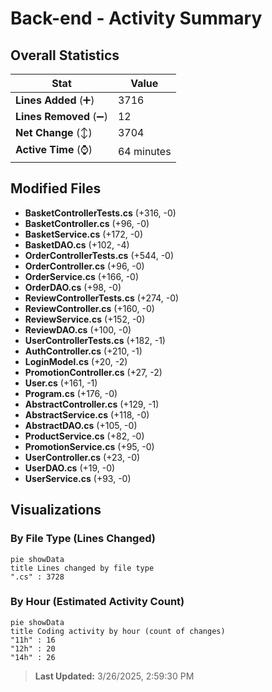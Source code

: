 # Back-end - Activity Summary 

## Overall Statistics

| Stat                   | Value                                                             |
| ---------------------- | ----------------------------------------------------------------- |
| **Lines Added** (➕)   | 3716                                          |
| **Lines Removed** (➖) | 12                                        |
| **Net Change** (↕)    | 3704                |
| **Active Time** (⌚)   | 64 minutes |


## Modified Files
- **BasketControllerTests.cs** (+316, -0)
- **BasketController.cs** (+96, -0)
- **BasketService.cs** (+172, -0)
- **BasketDAO.cs** (+102, -4)
- **OrderControllerTests.cs** (+544, -0)
- **OrderController.cs** (+96, -0)
- **OrderService.cs** (+166, -0)
- **OrderDAO.cs** (+98, -0)
- **ReviewControllerTests.cs** (+274, -0)
- **ReviewController.cs** (+160, -0)
- **ReviewService.cs** (+152, -0)
- **ReviewDAO.cs** (+100, -0)
- **UserControllerTests.cs** (+182, -1)
- **AuthController.cs** (+210, -1)
- **LoginModel.cs** (+20, -2)
- **PromotionController.cs** (+27, -2)
- **User.cs** (+161, -1)
- **Program.cs** (+176, -0)
- **AbstractController.cs** (+129, -1)
- **AbstractService.cs** (+118, -0)
- **AbstractDAO.cs** (+105, -0)
- **ProductService.cs** (+82, -0)
- **PromotionService.cs** (+95, -0)
- **UserController.cs** (+23, -0)
- **UserDAO.cs** (+19, -0)
- **UserService.cs** (+93, -0)

## Visualizations

### By File Type (Lines Changed)

```mermaid
pie showData
title Lines changed by file type
".cs" : 3728
```

### By Hour (Estimated Activity Count)

```mermaid
pie showData
title Coding activity by hour (count of changes)
"11h" : 16
"12h" : 20
"14h" : 26
```


> **Last Updated:** 3/26/2025, 2:59:30 PM